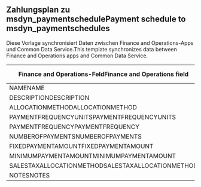 ## <a name="payment-schedule-to-msdyn_paymentschedules"></a><span data-ttu-id="4dbc5-101">Zahlungsplan zu msdyn_paymentschedule</span><span class="sxs-lookup"><span data-stu-id="4dbc5-101">Payment schedule to msdyn_paymentschedules</span></span>

<span data-ttu-id="4dbc5-102">Diese Vorlage synchronisiert Daten zwischen Finance and Operations-Apps und Common Data Service.</span><span class="sxs-lookup"><span data-stu-id="4dbc5-102">This template synchronizes data between Finance and Operations apps and Common Data Service.</span></span>

<span data-ttu-id="4dbc5-103">Finance and Operations-Feld</span><span class="sxs-lookup"><span data-stu-id="4dbc5-103">Finance and Operations field</span></span> | <span data-ttu-id="4dbc5-104">Zuordnungstyp</span><span class="sxs-lookup"><span data-stu-id="4dbc5-104">Map type</span></span> | <span data-ttu-id="4dbc5-105">Anderes Dynamics 365-Feld</span><span class="sxs-lookup"><span data-stu-id="4dbc5-105">Other Dynamics 365 field</span></span> | <span data-ttu-id="4dbc5-106">Standardwert</span><span class="sxs-lookup"><span data-stu-id="4dbc5-106">Default value</span></span>
---|---|---|---
<span data-ttu-id="4dbc5-107">NAME</span><span class="sxs-lookup"><span data-stu-id="4dbc5-107">NAME</span></span> | = | <span data-ttu-id="4dbc5-108">msdyn_name</span><span class="sxs-lookup"><span data-stu-id="4dbc5-108">msdyn_name</span></span> | 
<span data-ttu-id="4dbc5-109">DESCRIPTION</span><span class="sxs-lookup"><span data-stu-id="4dbc5-109">DESCRIPTION</span></span> | = | <span data-ttu-id="4dbc5-110">msdyn_description</span><span class="sxs-lookup"><span data-stu-id="4dbc5-110">msdyn_description</span></span> | 
<span data-ttu-id="4dbc5-111">ALLOCATIONMETHOD</span><span class="sxs-lookup"><span data-stu-id="4dbc5-111">ALLOCATIONMETHOD</span></span> | >< | <span data-ttu-id="4dbc5-112">msdyn_allocationmethod</span><span class="sxs-lookup"><span data-stu-id="4dbc5-112">msdyn_allocationmethod</span></span> | 
<span data-ttu-id="4dbc5-113">PAYMENTFREQUENCYUNITS</span><span class="sxs-lookup"><span data-stu-id="4dbc5-113">PAYMENTFREQUENCYUNITS</span></span> | >< | <span data-ttu-id="4dbc5-114">msdyn_paymentfrequencyunit</span><span class="sxs-lookup"><span data-stu-id="4dbc5-114">msdyn_paymentfrequencyunit</span></span> | 
<span data-ttu-id="4dbc5-115">PAYMENTFREQUENCY</span><span class="sxs-lookup"><span data-stu-id="4dbc5-115">PAYMENTFREQUENCY</span></span> | = | <span data-ttu-id="4dbc5-116">msdyn_paymentfrequency</span><span class="sxs-lookup"><span data-stu-id="4dbc5-116">msdyn_paymentfrequency</span></span> | 
<span data-ttu-id="4dbc5-117">NUMBEROFPAYMENTS</span><span class="sxs-lookup"><span data-stu-id="4dbc5-117">NUMBEROFPAYMENTS</span></span> | = | <span data-ttu-id="4dbc5-118">msdyn_numberofpayments</span><span class="sxs-lookup"><span data-stu-id="4dbc5-118">msdyn_numberofpayments</span></span> | 
<span data-ttu-id="4dbc5-119">FIXEDPAYMENTAMOUNT</span><span class="sxs-lookup"><span data-stu-id="4dbc5-119">FIXEDPAYMENTAMOUNT</span></span> | = | <span data-ttu-id="4dbc5-120">msdyn_fixedpaymentamount</span><span class="sxs-lookup"><span data-stu-id="4dbc5-120">msdyn_fixedpaymentamount</span></span> | 
<span data-ttu-id="4dbc5-121">MINIMUMPAYMENTAMOUNT</span><span class="sxs-lookup"><span data-stu-id="4dbc5-121">MINIMUMPAYMENTAMOUNT</span></span> | = | <span data-ttu-id="4dbc5-122">msdyn_minimumpaymentamount</span><span class="sxs-lookup"><span data-stu-id="4dbc5-122">msdyn_minimumpaymentamount</span></span> | 
<span data-ttu-id="4dbc5-123">SALESTAXALLOCATIONMETHOD</span><span class="sxs-lookup"><span data-stu-id="4dbc5-123">SALESTAXALLOCATIONMETHOD</span></span> | >< | <span data-ttu-id="4dbc5-124">msdyn_salestaxallocationmethod</span><span class="sxs-lookup"><span data-stu-id="4dbc5-124">msdyn_salestaxallocationmethod</span></span> | 
<span data-ttu-id="4dbc5-125">NOTES</span><span class="sxs-lookup"><span data-stu-id="4dbc5-125">NOTES</span></span> | = | <span data-ttu-id="4dbc5-126">msdyn_note</span><span class="sxs-lookup"><span data-stu-id="4dbc5-126">msdyn_note</span></span> | 
